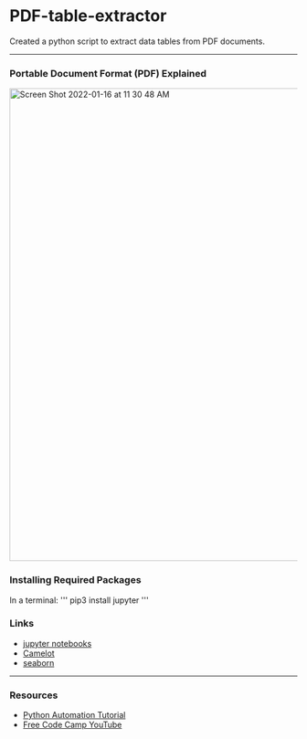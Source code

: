 # PDF-table-extractor
Created a python script to extract data tables from PDF documents.  
***

### Portable Document Format (PDF) Explained
<img width="828" alt="Screen Shot 2022-01-16 at 11 30 48 AM" src="https://user-images.githubusercontent.com/75241036/149674917-6d6c2bf5-6fcc-4f75-b267-1261705ead99.png">

### Installing Required Packages

In a terminal:
'''
pip3 install jupyter
'''

### Links
* [jupyter notebooks](https://jupyter.org/install)
* [Camelot](https://camelot-py.readthedocs.io/en/master/)
* [seaborn](https://seaborn.pydata.org/)

***
### Resources

* [Python Automation Tutorial](https://www.youtube.com/watch?v=s8XjEuplx_U)
* [Free Code Camp YouTube](https://www.youtube.com/channel/UC8butISFwT-Wl7EV0hUK0BQ)
